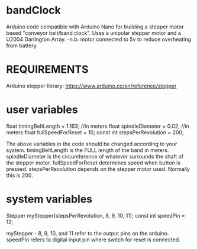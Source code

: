 # bandClock
Arduino code compatible with Arduino Nano for building a stepper motor based "conveyor belt/band clock".
Uses a unipolar stepper motor and a U2004 Darlington Array.
-n.b. motor connected to 5v to reduce overheating from battery.

# REQUIREMENTS
Arduino stepper library:
https://www.arduino.cc/en/reference/stepper

# user variables
float timingBeltLength = 1.163; //in meters
float spindleDiameter = 0.02; //in meters
float fullSpeedForReset = 10;
const int stepsPerRevolution = 200;

The above variables in the code should be changed according to your system.
timingBeltLength is the FULL length of the band in meters.
spindleDiameter is the circumference of whatever surrounds the shaft of the stepper motor.
fullSpeedForReset determines speed when button is pressed.
stepsPerRevolution depends on the stepper motor used. Normally this is 200.

# system variables

Stepper myStepper(stepsPerRevolution, 8, 9, 10, 11);
const int speedPin = 12;

myStepper - 8, 9, 10, and 11 refer to the output pins on the arduino.
speedPin refers to digital input pin where switch for reset is connected.
